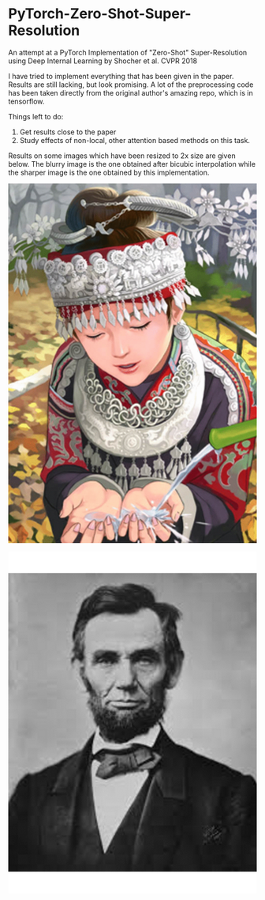 # PyTorch-Zero-Shot-Super-Resolution
An attempt at a PyTorch Implementation of "Zero-Shot" Super-Resolution using Deep Internal Learning by Shocher et al. CVPR 2018

I have tried to implement everything that has been given in the paper. Results are still lacking, but look promising. 
A lot of the preprocessing code has been taken directly from the original author's amazing repo, which is in tensorflow. 

Things left to do:
  1. Get results close to the paper
  2. Study effects of non-local, other attention based methods on this task.

Results on some images which have been resized to 2x size are given below.
The blurry image is the one obtained after bicubic interpolation while the sharper image is the one obtained by this implementation. 


![Alt text](images/Comic.gif?raw=true "Comic")


![Alt text](images/lincoln.gif?raw=true "Lincoln")
